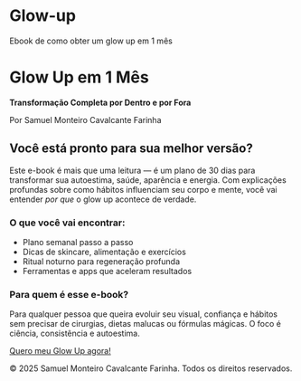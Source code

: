 # Glow-up
Ebook de como obter um glow up em 1 mês
<!DOCTYPE html><html lang="pt-br">
<head>
  <meta charset="UTF-8">
  <meta name="viewport" content="width=device-width, initial-scale=1.0">
    <h1>Glow Up em 1 Mês</h1>
    <p><strong>Transformação Completa por Dentro e por Fora</strong></p>
    <p>Por Samuel Monteiro Cavalcante Farinha</p>
  </header>  <section class="container">
    <h2>Você está pronto para sua melhor versão?</h2>
    <p>Este e-book é mais que uma leitura — é um plano de 30 dias para transformar sua autoestima, saúde, aparência e energia. Com explicações profundas sobre como hábitos influenciam seu corpo e mente, você vai entender <em>por que</em> o glow up acontece de verdade.</p><h3>O que você vai encontrar:</h3>
<ul>
  <li>Plano semanal passo a passo</li>
  <li>Dicas de skincare, alimentação e exercícios</li>
  <li>Ritual noturno para regeneração profunda</li>
  <li>Ferramentas e apps que aceleram resultados</li>
</ul>

<h3>Para quem é esse e-book?</h3>
<p>Para qualquer pessoa que queira evoluir seu visual, confiança e hábitos sem precisar de cirurgias, dietas malucas ou fórmulas mágicas. O foco é ciência, consistência e autoestima.</p>

<a class="cta-button" href="#comprar">Quero meu Glow Up agora!</a>

  </section>  <footer>
    &copy; 2025 Samuel Monteiro Cavalcante Farinha. Todos os direitos reservados.
  </footer>
</body>
</html>
